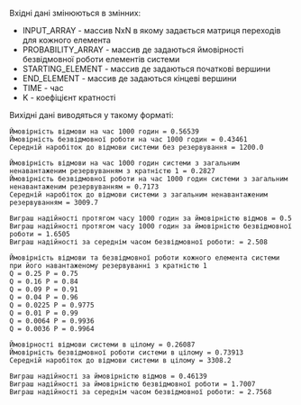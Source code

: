 Вхідні дані змінюються в змінних: 
- INPUT_ARRAY - массив NxN в якому задається матриця переходів для кожного елемента
- PROBABILITY_ARRAY - массив де задаються ймовірності безвідмовної роботи елементів системи
- STARTING_ELEMENT - массив де задаються початкові вершини
- END_ELEMENT - массив де задаються кінцеві вершини
- TIME - час 
- K - коефіцієнт кратності

Вихідні дані виводяться у такому форматі:
```
Ймовірність відмови на час 1000 годин = 0.56539
Ймовірність безвідмовної роботи на час 1000 годин = 0.43461
Середній наробіток до відмови системи без резервування = 1200.0

Ймовірність відмови на час 1000 годин системи з загальним ненавантаженим резервуванням з кратністю 1 = 0.2827
Ймовірність безвідмовної роботи на час 1000 годин системи з загальним ненавантаженим резервуванням = 0.7173
Середній наробіток до відмови системи з загальним ненавантаженим резервуванням = 3009.7

Виграш надійності протягом часу 1000 годин за ймовірністю відмов = 0.5
Виграш надійності протягом часу 1000 годин за ймовірністю безвідмовної роботи = 1.6505
Виграш надійності за середнім часом безвідмовної роботи: = 2.508

Ймовірність відмови та безвідмовної роботи кожного елемента системи при його навантаженому резервуванні з кратністю 1
Q = 0.25 P = 0.75
Q = 0.16 P = 0.84
Q = 0.09 P = 0.91
Q = 0.04 P = 0.96
Q = 0.0225 P = 0.9775
Q = 0.01 P = 0.99
Q = 0.0064 P = 0.9936
Q = 0.0036 P = 0.9964

Ймовірності відмови системи в цілому = 0.26087
Ймовірність безвідмовної роботи системи в цілому = 0.73913
Середній наробіток до відмови системи в цілому = 3308.2

Виграш надійності за ймовірністю відмов = 0.46139
Виграш надійності за ймовірністю безвідмовної роботи = 1.7007
Виграш надійності за середнім часом безвідмовної роботи: = 2.7568
```
